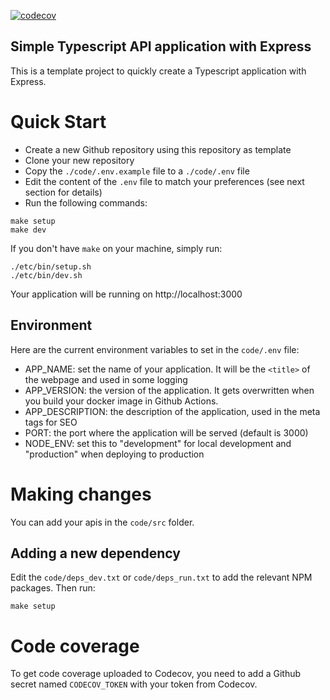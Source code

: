[![codecov](https://codecov.io/gh/jscoobyced/jsc-api-ts/graph/badge.svg?token=43ZQ0RLXLX)](https://codecov.io/gh/jscoobyced/jsc-api-ts)

## Simple Typescript API application with Express

This is a template project to quickly create a Typescript application with Express.

# Quick Start

- Create a new Github repository using this repository as template
- Clone your new repository
- Copy the `./code/.env.example` file to a `./code/.env` file
- Edit the content of the `.env` file to match your preferences (see next section for details)
- Run the following commands:

```
make setup
make dev
```

If you don't have `make` on your machine, simply run:

```
./etc/bin/setup.sh
./etc/bin/dev.sh
```

Your application will be running on http://localhost:3000

## Environment

Here are the current environment variables to set in the `code/.env` file:

- APP_NAME: set the name of your application. It will be the `<title>` of the webpage and used in some logging
- APP_VERSION: the version of the application. It gets overwritten when you build your docker image in Github Actions.
- APP_DESCRIPTION: the description of the application, used in the meta tags for SEO
- PORT: the port where the application will be served (default is 3000)
- NODE_ENV: set this to "development" for local development and "production" when deploying to production

# Making changes

You can add your apis in the `code/src` folder.

## Adding a new dependency

Edit the `code/deps_dev.txt` or `code/deps_run.txt` to add the relevant NPM packages. Then run:

```
make setup
```

# Code coverage

To get code coverage uploaded to Codecov, you need to add a Github secret named `CODECOV_TOKEN` with your token from Codecov.
